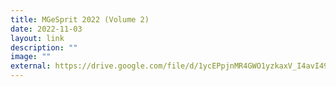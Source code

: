 ```yaml
---
title: MGeSprit 2022 (Volume 2)
date: 2022-11-03
layout: link
description: ""
image: ""
external: https://drive.google.com/file/d/1ycEPpjnMR4GWO1yzkaxV_I4avI49icIL/view
---
```




